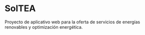 # SolTEA
Proyecto de aplicativo web para la oferta de servicios de energías renovables y optimización energética.
